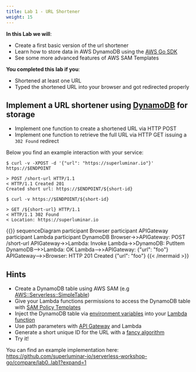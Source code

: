 ```yaml
---
title: Lab 1 - URL Shortener
weight: 15
---
```


**In this Lab we will**:

- Create a first basic version of the url shortener
- Learn how to store data in AWS DynamoDB using the [AWS Go SDK](https://aws.amazon.com/sdk-for-go/)
- See some more advanced features of AWS SAM Templates

**You completed this lab if you**:

- Shortened at least one URL
- Typed the shortened URL into your browser and got redirected properly

## Implement a URL shortener using [DynamoDB](https://docs.aws.amazon.com/amazondynamodb/latest/developerguide/Introduction.html) for storage

- Implement one function to create a shortened URL via HTTP POST
- Implement one function to retrieve the full URL via HTTP GET issuing a `302 Found` redirect

Below you find an example interaction with your service:

```
$ curl -v -XPOST -d '{"url": "https://superluminar.io"}' https://$ENDPOINT

> POST /short-url HTTP/1.1
< HTTP/1.1 Created 201
Created short url: https://$ENDPOINT/${short-id}

$ curl -v https://$ENDPOINT/${short-id}

> GET /${short-url} HTTP/1.1
< HTTP/1.1 302 Found
< Location: https://superluminar.io
```

{{<mermaid>}}
sequenceDiagram
    participant Browser
    participant APIGateway
    participant Lambda
    participant DynamoDB
    Browser->>APIGateway: POST /short-url
    APIGateway->>Lambda: Invoke
    Lambda->>DynamoDB: PutItem
    DynamoDB-->>Lambda: OK
    Lambda-->>APIGateway: {"url": "foo"}
    APIGateway-->>Browser: HTTP 201 Created {"url": "foo"}
{{< /mermaid >}}

## Hints

- Create a DynamoDB table using AWS SAM (e.g [AWS::Serverless::SimpleTable](https://docs.aws.amazon.com/serverless-application-model/latest/developerguide/serverless-sam-template.html#serverless-sam-template-simpletable))
- Give your Lambda functions permissions to access the DynamoDB table with [SAM Policy Templates](https://docs.aws.amazon.com/serverless-application-model/latest/developerguide/serverless-policy-templates.html)
- Inject the DynamoDB table via [environment variables](https://github.com/awslabs/serverless-application-model/blob/master/versions/2016-10-31.md#environment-object) into your [Lambda function](https://github.com/awslabs/serverless-application-model/blob/master/versions/2016-10-31.md#properties)
- Use path parameters with [API Gateway](https://github.com/awslabs/serverless-application-model/blob/master/versions/2016-10-31.md#api) and Lambda
- Generate a short unique ID for the URL with a [fancy algorithm](https://github.com/superluminar-io/serverless-workshop-go/blob/f2d821dbd300fb36b5aef8962d9b8e3ca5b5c781/functions/create_url/main.go#L21-L28)
- Try it!

You can find an example implementation here: https://github.com/superluminar-io/serverless-workshop-go/compare/lab0..lab1?expand=1
